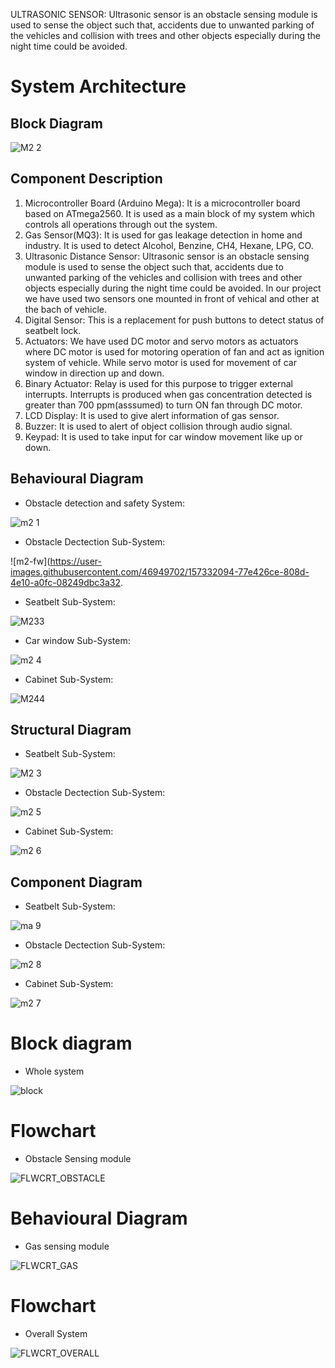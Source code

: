 ULTRASONIC SENSOR:
Ultrasonic sensor is an obstacle sensing module is used to
sense the object such that, accidents due to unwanted
parking of the vehicles and collision with trees and other
objects especially during the night time could be avoided.


# System Architecture

## Block Diagram
![M2 2](https://user-images.githubusercontent.com/46949702/157332075-b235ae94-8f5d-4c69-b255-bb55de919645.png)

## Component Description

1) Microcontroller Board (Arduino Mega): 
It is a microcontroller board based on ATmega2560. It is used as a main block of my system which controls all operations through out the system.
2) Gas Sensor(MQ3):
It is used for gas leakage detection in home and industry. It is used to detect Alcohol, Benzine, CH4, Hexane, LPG, CO. 
3) Ultrasonic Distance Sensor:
Ultrasonic sensor is an obstacle sensing module is used to sense the object such that, accidents due to unwanted parking of the vehicles and collision with trees and other objects especially during the night time could be avoided. In our project we have used two sensors one mounted in front of vehical and other at the bach of vehicle.
4) Digital Sensor:
This is a replacement for push buttons to detect status of seatbelt lock.
5) Actuators:
We have used DC motor and servo motors as actuators where DC motor is used for motoring operation of fan and act as ignition system of vehicle. While servo motor is used for movement of car window in direction up and down.
6) Binary Actuator:
Relay is used for this purpose to trigger external interrupts. Interrupts is produced when gas concentration detected is greater than 700 ppm(asssumed) to turn ON fan through DC motor.
7) LCD Display: 
It is used to give alert information of gas sensor.
8) Buzzer:
It is used to alert of object collision through audio signal.
9) Keypad:
It is used to take input for car window movement like up or down.

## Behavioural Diagram
- Obstacle detection and safety System:

![m2 1](https://user-images.githubusercontent.com/46949702/157332069-4b8046ae-0a36-4878-85c2-99bdadcb89a9.png)

- Obstacle Dectection Sub-System:

![m2-fw](https://user-images.githubusercontent.com/46949702/157332094-77e426ce-808d-4e10-a0fc-08249dbc3a32.

- Seatbelt Sub-System:

![M233](https://user-images.githubusercontent.com/46949702/157332096-0ac1302f-24b1-42fa-aa17-9f48379f1600.png)

- Car window Sub-System:

![m2 4](https://user-images.githubusercontent.com/46949702/157332081-41a5f10b-1587-48e8-bf7a-a08f9d0b87e0.png)

- Cabinet Sub-System:

![M244](https://user-images.githubusercontent.com/46949702/157332099-eaee183c-46eb-4a09-b1f4-0a1fc3305ca2.png)

## Structural Diagram

- Seatbelt Sub-System:

![M2 3](https://user-images.githubusercontent.com/46949702/157332079-37533393-e614-45a6-8b2a-fc235306a44a.png)

- Obstacle Dectection Sub-System:

![m2 5](https://user-images.githubusercontent.com/46949702/157332083-93fb23ac-7898-4fd5-bbe3-af5790cfa0b7.png)

- Cabinet Sub-System:

![m2 6](https://user-images.githubusercontent.com/46949702/157332086-75a3ba61-bcd2-47d9-aac1-43112130b453.png)

## Component Diagram

- Seatbelt Sub-System:

![ma 9](https://user-images.githubusercontent.com/46949702/157332103-f2bb2c82-c118-427a-a701-77b8d1bc24d5.png)

- Obstacle Dectection Sub-System:

![m2 8](https://user-images.githubusercontent.com/46949702/157332092-76731c8f-e521-4042-839a-fdcf7db38a4c.png)

- Cabinet Sub-System:

![m2 7](https://user-images.githubusercontent.com/46949702/157332090-f04b1a5c-878f-426f-a9a9-bf5f75917812.png)


# Block diagram
- Whole system

![block](https://user-images.githubusercontent.com/46949702/155814140-f1c7612a-4997-4c87-a570-729e363f97e5.png)


# Flowchart 
-	Obstacle Sensing module

![FLWCRT_OBSTACLE](https://user-images.githubusercontent.com/46949702/155805648-0ab96117-6333-4b44-8635-e82805be51f1.png)
#
# Behavioural Diagram
-	Gas sensing module

![FLWCRT_GAS](https://user-images.githubusercontent.com/46949702/155805608-c9367cde-d360-49bf-b17f-9c76676f4976.png)
# 

# Flowchart 
-	Overall System

![FLWCRT_OVERALL](https://user-images.githubusercontent.com/46949702/155805650-ad780bd1-e0bc-4c98-8595-b138703d381f.png)
#

